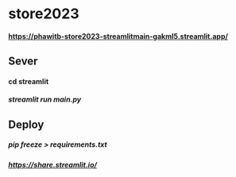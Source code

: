 # store2023
#### https://phawitb-store2023-streamlitmain-gakml5.streamlit.app/

## Sever
#### cd streamlit  
##### streamlit run main.py  

## Deploy
##### pip freeze > requirements.txt
##### https://share.streamlit.io/




